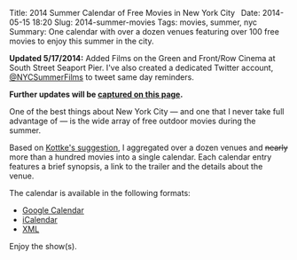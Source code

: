 Title: 2014 Summer Calendar of Free Movies in New York City 
Date: 2014-05-15 18:20
Slug: 2014-summer-movies
Tags: movies, summer, nyc
Summary: One calendar with over a dozen venues featuring over 100 free movies to enjoy this summer in the city.

**Updated 5/17/2014:** Added Films on the Green and Front/Row Cinema at South Street Seaport Pier. I've also created a dedicated Twitter account, [@NYCSummerFilms](https://twitter.com/nycsummerfilms) to tweet same day reminders. 

**Further updates will be [captured on this page](http://www.hirefrank.com/14/05/announcing-nycsummerfilms/).**

One of the best things about New York City &mdash; and one that I never take full advantage of &mdash; is the wide array of free outdoor movies during the summer.

Based on [Kottke's suggestion](http://kottke.org/14/05/free-outdoor-movies-in-nyc-for-summer-2014), I aggregated over a dozen venues and <s>nearly</s> more than a hundred movies into a single calendar. Each calendar entry features a brief synopsis, a link to the trailer and the details about the venue.

The calendar is available in the following formats:

* [Google Calendar](http://hrfnk.tk/RWBH6u)
* [iCalendar](http://hrfnk.tk/1n28wbQ)
* [XML](http://hrfnk.tk/RWBP5X)

Enjoy the show(s).
